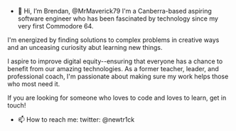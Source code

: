 - 👋 Hi, I’m Brendan, @MrMaverick79
I'm a Canberra-based aspiring software engineer who has been fascinated by technology since my very first Commodore 64.

I'm energized by finding solutions to complex problems in creative ways and an unceasing curiosity abut learning new things.

I aspire to improve digital equity--ensuring that everyone has a chance to benefit from our amazing technologies. As a former teacher, leader, and professional coach, I'm passionate about making sure my work helps those who most need it.

If you are looking for someone who loves to code and loves to learn, get in touch!

- 📫 How to reach me: 
  twitter: @newtr1ck

<!---
MrMaverick79/MrMaverick79 is a ✨ special ✨ repository because its `README.md` (this file) appears on your GitHub profile.
You can click the Preview link to take a look at your changes.
--->
